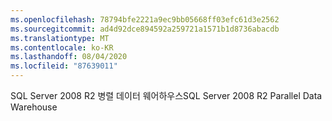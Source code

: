 ```yaml
---
ms.openlocfilehash: 78794bfe2221a9ec9bb05668ff03efc61d3e2562
ms.sourcegitcommit: ad4d92dce894592a259721a1571b1d8736abacdb
ms.translationtype: MT
ms.contentlocale: ko-KR
ms.lasthandoff: 08/04/2020
ms.locfileid: "87639011"
---
```

<span data-ttu-id="abcb3-101">SQL Server 2008 R2 병렬 데이터 웨어하우스</span><span class="sxs-lookup"><span data-stu-id="abcb3-101">SQL Server 2008 R2 Parallel Data Warehouse</span></span>
